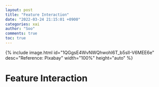 ```yaml
---
layout: post
title: "Feature Interaction"
date: "2022-03-24 21:15:01 +0900"
categories: xai
author: "Soo"
comments: true
toc: true
---
```


{% include image.html id="1QGgsE4WvNWQhwohl6T_b5sII-V6MEE6e" desc="Reference: Pixabay" width="100%" height="auto" %}

# Feature Interaction

